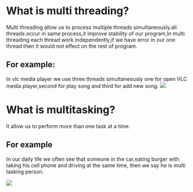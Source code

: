 ﻿# What is multi threading?
Multi threading allow us to process multiple threads simultaneously.all threads occur in same process,it improve stability of our program,In multi threading each thread work independently,if we have error in our one thread then it would not effect on the rest of program.
## For example:
In vlc  media player we use three threads simultaneously one for open VLC
media player,second for play song and third for add new song.
![](file:///C:\Users\hp\Desktop\example.png)

#   What is multitasking?
It allow us to perform more than one task at a time.
## For example 
In our daily life we often see that someone in the car,eating burger with taking his cell phone and driving at the same time, then we say he is multi tasking person.

![](file:///C:\Users\hp\Desktop\Man-eating-and-talking-on-the-phone-while-in-the-driver-seat-of-a-car_b.jpg)


